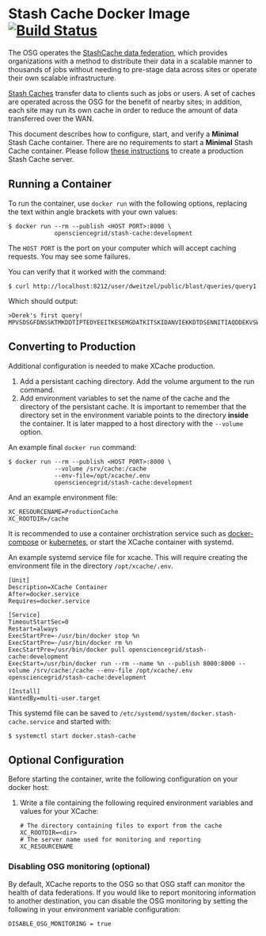 Stash Cache Docker Image [![Build Status](https://travis-ci.org/opensciencegrid/docker-xcache.svg?branch=master)](https://travis-ci.org/opensciencegrid/docker-xcache)
========================

The OSG operates the [StashCache data federation](https://opensciencegrid.org/docs/data/stashcache/overview/), which
provides organizations with a method to distribute their data in a scalable manner to thousands of jobs without needing
to pre-stage data across sites or operate their own scalable infrastructure.

[Stash Caches](https://opensciencegrid.org/docs/data/stashcache/install-cache/) transfer data to clients such as jobs or
users.
A set of caches are operated across the OSG for the benefit of nearby sites;
in addition, each site may run its own cache in order to reduce the amount of data transferred over the WAN.

This document describes how to configure, start, and verify a **Minimal** Stash Cache container.  There are no requirements to start a **Minimal** Stash Cache container.  Please follow [these instructions](https://opensciencegrid.org/docs/data/stashcache/install-cache/) to create a production Stash Cache server.

Running a Container
-------------------

To run the container, use `docker run` with the following options, replacing the text within angle brackets with your
own values:


```
$ docker run --rm --publish <HOST PORT>:8000 \
             opensciencegrid/stash-cache:development
```

The `HOST PORT` is the port on your computer which will accept caching requests.  You may see some failures.  


You can verify that it worked with the command:

```
$ curl http://localhost:8212/user/dweitzel/public/blast/queries/query1
```

Which should output:

```
>Derek's first query!
MPVSDSGFDNSSKTMKDDTIPTEDYEEITKESEMGDATKITSKIDANVIEKKDTDSENNITIAQDDEKVSWLQRVVEFFE
```

Converting to Production
------------------------

Additional configuration is needed to make XCache production.

1. Add a persistant caching directory.  Add the volume argument to the run command.
2. Add environment variables to set the name of the cache and the directory of the persistant cache.  It is important to remember that the directory set in the environment variable points to the directory **inside** the container.  It is later mapped to a host directory with the `--volume` option.

An example final `docker run` command:
```
$ docker run --rm --publish <HOST PORT>:8000 \
             --volume /srv/cache:/cache
             --env-file=/opt/xcache/.env
             opensciencegrid/stash-cache:development
```

And an example environment file:
```
XC_RESOURCENAME=ProductionCache
XC_ROOTDIR=/cache
```

It is recommended to use a container orchistration service such as [docker-compose](https://docs.docker.com/compose/) or [kubernetes](https://kubernetes.io/), or start the XCache container with systemd.

An example systemd service file for xcache.  This will require creating the environment file in the directory `/opt/xcache/.env`.  

```
[Unit]
Description=XCache Container
After=docker.service
Requires=docker.service

[Service]
TimeoutStartSec=0
Restart=always
ExecStartPre=-/usr/bin/docker stop %n
ExecStartPre=-/usr/bin/docker rm %n
ExecStartPre=/usr/bin/docker pull opensciencegrid/stash-cache:development
ExecStart=/usr/bin/docker run --rm --name %n --publish 8000:8000 --volume /srv/cache:/cache --env-file /opt/xcache/.env opensciencegrid/stash-cache:development

[Install]
WantedBy=multi-user.target
```

This systemd file can be saved to `/etc/systemd/system/docker.stash-cache.service` and started with:

```
$ systemctl start docker.stash-cache
```

Optional Configuration
----------------------

Before starting the container, write the following configuration on your docker host:

1. Write a file containing the following required environment variables and values for your XCache:

    ```
    # The directory containing files to export from the cache
    XC_ROOTDIR=<dir>
    # The server name used for monitoring and reporting
    XC_RESOURCENAME
    ```

### Disabling OSG monitoring (optional) ###

By default, XCache reports to the OSG so that OSG staff can monitor the health of data federations.
If you would like to report monitoring information to another destination, you can disable the OSG monitoring by setting
the following in your environment variable configuration:

```
DISABLE_OSG_MONITORING = true
```

